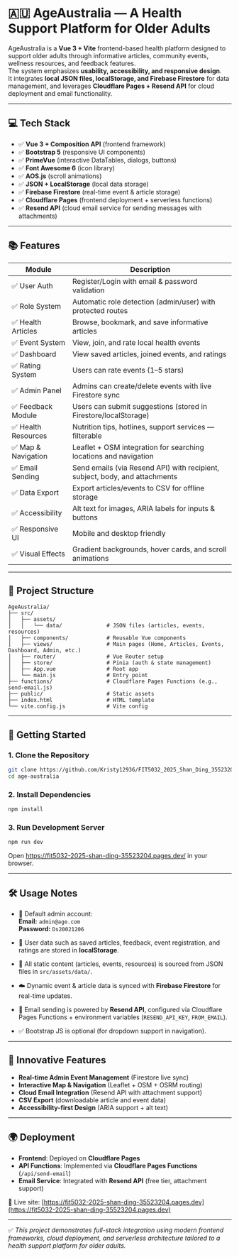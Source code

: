 # 🇦🇺 AgeAustralia — A Health Support Platform for Older Adults

AgeAustralia is a **Vue 3 + Vite** frontend-based health platform designed to support older adults through informative articles, community events, wellness resources, and feedback features.  
The system emphasizes **usability, accessibility, and responsive design**.  
It integrates **local JSON files, localStorage, and Firebase Firestore** for data management, and leverages **Cloudflare Pages + Resend API** for cloud deployment and email functionality.

---

## 💻 Tech Stack

- ✅ **Vue 3 + Composition API** (frontend framework)  
- ✅ **Bootstrap 5** (responsive UI components)  
- ✅ **PrimeVue** (interactive DataTables, dialogs, buttons)  
- ✅ **Font Awesome 6** (icon library)  
- ✅ **AOS.js** (scroll animations)  
- ✅ **JSON + LocalStorage** (local data storage)  
- ✅ **Firebase Firestore** (real-time event & article storage)  
- ✅ **Cloudflare Pages** (frontend deployment + serverless functions)  
- ✅ **Resend API** (cloud email service for sending messages with attachments)  

---

## 📚 Features

| Module             | Description                                                  |
| ------------------ | ------------------------------------------------------------ |
| ✅ User Auth        | Register/Login with email & password validation              |
| ✅ Role System      | Automatic role detection (admin/user) with protected routes  |
| ✅ Health Articles  | Browse, bookmark, and save informative articles              |
| ✅ Event System     | View, join, and rate local health events                     |
| ✅ Dashboard        | View saved articles, joined events, and ratings              |
| ✅ Rating System    | Users can rate events (1–5 stars)                            |
| ✅ Admin Panel      | Admins can create/delete events with live Firestore sync     |
| ✅ Feedback Module  | Users can submit suggestions (stored in Firestore/localStorage) |
| ✅ Health Resources | Nutrition tips, hotlines, support services — filterable      |
| ✅ Map & Navigation | Leaflet + OSM integration for searching locations and navigation |
| ✅ Email Sending    | Send emails (via Resend API) with recipient, subject, body, and attachments |
| ✅ Data Export      | Export articles/events to CSV for offline storage            |
| ✅ Accessibility    | Alt text for images, ARIA labels for inputs & buttons        |
| ✅ Responsive UI    | Mobile and desktop friendly                                  |
| ✅ Visual Effects   | Gradient backgrounds, hover cards, and scroll animations     |

---

## 📁 Project Structure

```
AgeAustralia/
├── src/
│   ├── assets/
│   │   └── data/              # JSON files (articles, events, resources)
│   ├── components/            # Reusable Vue components
│   ├── views/                 # Main pages (Home, Articles, Events, Dashboard, Admin, etc.)
│   ├── router/                # Vue Router setup
│   ├── store/                 # Pinia (auth & state management)
│   ├── App.vue                # Root app
│   └── main.js                # Entry point
├── functions/                 # Cloudflare Pages Functions (e.g., send-email.js)
├── public/                    # Static assets
├── index.html                 # HTML template
└── vite.config.js             # Vite config
```

---

## 🚀 Getting Started

### 1. Clone the Repository

```bash
git clone https://github.com/Kristy12936/FIT5032_2025_Shan_Ding_35523204.git
cd age-australia
```

### 2. Install Dependencies

```bash
npm install
```

### 3. Run Development Server

```bash
npm run dev
```

Open https://fit5032-2025-shan-ding-35523204.pages.dev/ in your browser.

---

## 🛠️ Usage Notes

- 👤 Default admin account:  
  **Email:** `admin@age.com`  
  **Password:** `Ds20021206`

- 🧠 User data such as saved articles, feedback, event registration, and ratings are stored in **localStorage**.  

- 📂 All static content (articles, events, resources) is sourced from JSON files in `src/assets/data/`.  

- ☁️ Dynamic event & article data is synced with **Firebase Firestore** for real-time updates.  

- 📧 Email sending is powered by **Resend API**, configured via Cloudflare Pages Functions + environment variables (`RESEND_API_KEY`, `FROM_EMAIL`).  

- ✅ Bootstrap JS is optional (for dropdown support in navigation).  

---

## 🌟 Innovative Features

- **Real-time Admin Event Management** (Firestore live sync)  
- **Interactive Map & Navigation** (Leaflet + OSM + OSRM routing)  
- **Cloud Email Integration** (Resend API with attachment support)  
- **CSV Export** (downloadable article and event data)  
- **Accessibility-first Design** (ARIA support + alt text)  

---

## 🌍 Deployment

- **Frontend**: Deployed on **Cloudflare Pages**  
- **API Functions**: Implemented via **Cloudflare Pages Functions** (`/api/send-email`)  
- **Email Service**: Integrated with **Resend API** (free tier, attachment support)  

🔗 Live site: [https://fit5032-2025-shan-ding-35523204.pages.dev](https://fit5032-2025-shan-ding-35523204.pages.dev)

---

✅ *This project demonstrates full-stack integration using modern frontend frameworks, cloud deployment, and serverless architecture tailored to a health support platform for older adults.*  